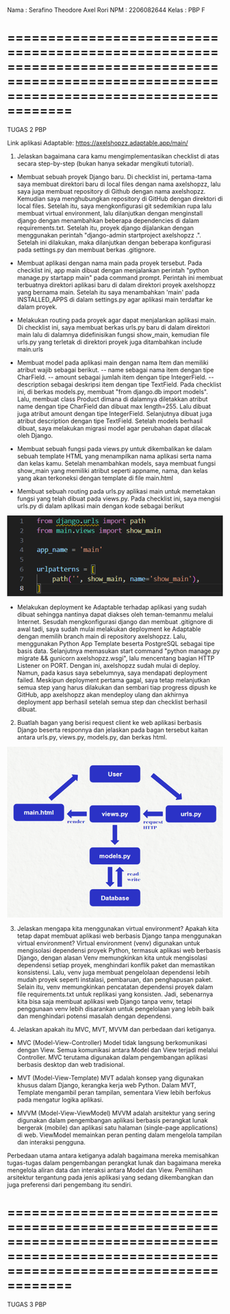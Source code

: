 Nama    : Serafino Theodore Axel Rori
NPM     : 2206082644
Kelas   : PBP F

==========================================================================================================================================
==========================================================================================================================================
TUGAS 2 PBP

Link aplikasi Adaptable:
https://axelshopzz.adaptable.app/main/

1. Jelaskan bagaimana cara kamu mengimplementasikan checklist di atas secara step-by-step (bukan hanya sekadar mengikuti tutorial).

- Membuat sebuah proyek Django baru.
Di checklist ini, pertama-tama saya membuat direktori baru di local files dengan nama axelshopzz, lalu saya juga membuat repository di Github dengan nama axelshopzz. Kemudian saya menghubungkan repository di GitHub dengan direktori di local files. Setelah itu, saya mengkonfigurasi git sedemikian rupa lalu membuat virtual environment, lalu dilanjutkan dengan menginstall django dengan menambahkan beberapa dependencies di dalam requirements.txt. Setelah itu, proyek django dijalankan dengan menggunakan perintah "django-admin startproject axelshopzz .". Setelah ini dilakukan, maka dilanjutkan dengan beberapa konfigurasi pada settings.py dan membuat berkas .gitignore.

- Membuat aplikasi dengan nama main pada proyek tersebut.
Pada checklist ini, app main dibuat dengan menjalankan perintah "python manage.py startapp main" pada command prompt. Perintah ini membuat terbuatnya direktori aplikasi baru di dalam direktori proyek axelshopzz yang bernama main. Setelah itu saya menambahkan 'main' pada INSTALLED_APPS di dalam settings.py agar aplikasi main terdaftar ke dalam proyek.

- Melakukan routing pada proyek agar dapat menjalankan aplikasi main.
Di checklist ini, saya membuat berkas urls.py baru di dalam direktori main lalu di dalamnya didefinisikan fungsi show_main, kemudian file urls.py yang terletak di direktori proyek juga ditambahkan include main.urls

- Membuat model pada aplikasi main dengan nama Item dan memiliki atribut wajib sebagai berikut.
-- name sebagai nama item dengan tipe CharField.
-- amount sebagai jumlah item dengan tipe IntegerField.
-- description sebagai deskripsi item dengan tipe TextField.
Pada checklist ini, di berkas models.py, membuat "from django.db import models". Lalu, membuat class Product dimana di dalamnya diletakkan atribut name dengan tipe CharField dan dibuat max length=255. Lalu dibuat juga atribut amount dengan tipe IntegerField. Selanjutnya dibuat juga atribut description dengan tipe TextField. Setelah models berhasil dibuat, saya melakukan migrasi model agar perubahan dapat dilacak oleh Django.

- Membuat sebuah fungsi pada views.py untuk dikembalikan ke dalam sebuah template HTML yang menampilkan nama aplikasi serta nama dan kelas kamu.
Setelah menambahkan models, saya membuat fungsi show_main yang memiliki atribut seperti appname, nama, dan kelas yang akan terkoneksi dengan template di file main.html

- Membuat sebuah routing pada urls.py aplikasi main untuk memetakan fungsi yang telah dibuat pada views.py.
Pada checklist ini, saya mengisi urls.py di dalam aplikasi main dengan kode sebagai berikut
<img src="/READMEIMG/URLSMAIN.png" alt="Gambar Kode urls.py di aplikasi main">

- Melakukan deployment ke Adaptable terhadap aplikasi yang sudah dibuat sehingga nantinya dapat diakses oleh teman-temanmu melalui Internet.
Sesudah mengkonfigurasi django dan membuat .gitignore di awal tadi, saya sudah mulai melakukan deployment ke Adaptable dengan memilih branch main di repository axelshopzz. Lalu, menggunakan Python App Template beserta PostgreSQL sebagai tipe basis data. Selanjutnya memasukan start command "python manage.py migrate && gunicorn axelshopzz.wsgi", lalu mencentang bagian HTTP Listener on PORT. Dengan ini, axelshopzz sudah mulai di deploy. Namun, pada kasus saya sebelumnya, saya mendapati deployment failed. Meskipun deployment pertama gagal, saya tetap melanjutkan semua step yang harus dilakukan dan sembari tiap progress dipush ke GitHub, app axelshopzz akan mendeploy ulang dan akhirnya deployment app berhasil setelah semua step dan checklist berhasil dibuat.


2. Buatlah bagan yang berisi request client ke web aplikasi berbasis Django beserta responnya dan jelaskan pada bagan tersebut kaitan antara urls.py, views.py, models.py, dan berkas html.
<img src="/READMEIMG/BAGAN.png" alt="Bagan">


3. Jelaskan mengapa kita menggunakan virtual environment? Apakah kita tetap dapat membuat aplikasi web berbasis Django tanpa menggunakan virtual environment?
Virtual environment (venv) digunakan untuk mengisolasi dependensi proyek Python, termasuk aplikasi web berbasis Django, dengan alasan Venv memungkinkan kita untuk mengisolasi dependensi setiap proyek, menghindari konflik paket dan memastikan konsistensi. Lalu, venv juga membuat pengelolaan dependensi lebih mudah proyek seperti instalasi, pembaruan, dan penghapusan paket. Selain itu, venv memungkinkan pencatatan dependensi proyek dalam file requirements.txt untuk replikasi yang konsisten. Jadi, sebenarnya kita bisa saja membuat aplikasi web Django tanpa venv, tetapi penggunaan venv lebih disarankan untuk pengelolaan yang lebih baik dan menghindari potensi masalah dengan dependensi.

4. Jelaskan apakah itu MVC, MVT, MVVM dan perbedaan dari ketiganya.
- MVC (Model-View-Controller)
Model tidak langsung berkomunikasi dengan View. Semua komunikasi antara Model dan View terjadi melalui Controller. MVC terutama digunakan dalam pengembangan aplikasi berbasis desktop dan web tradisional.

- MVT (Model-View-Template)
MVT adalah konsep yang digunakan khusus dalam Django, kerangka kerja web Python. Dalam MVT, Template mengambil peran tampilan, sementara View lebih berfokus pada mengatur logika aplikasi.

- MVVM (Model-View-ViewModel)
MVVM adalah arsitektur yang sering digunakan dalam pengembangan aplikasi berbasis perangkat lunak bergerak (mobile) dan aplikasi satu halaman (single-page applications) di web. ViewModel memainkan peran penting dalam mengelola tampilan dan interaksi pengguna.

Perbedaan utama antara ketiganya adalah bagaimana mereka memisahkan tugas-tugas dalam pengembangan perangkat lunak dan bagaimana mereka mengelola aliran data dan interaksi antara Model dan View. Pemilihan arsitektur tergantung pada jenis aplikasi yang sedang dikembangkan dan juga preferensi dari pengembang itu sendiri.



==========================================================================================================================================
==========================================================================================================================================
TUGAS 3 PBP
